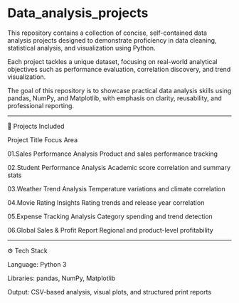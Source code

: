 # Data_analysis_projects
This repository contains a collection of concise, self-contained data analysis projects designed to demonstrate proficiency in data cleaning, statistical analysis, and visualization using Python.

Each project tackles a unique dataset, focusing on real-world analytical objectives such as performance evaluation, correlation discovery, and trend visualization.

The goal of this repository is to showcase practical data analysis skills using pandas, NumPy, and Matplotlib, with emphasis on clarity, reusability, and professional reporting.




---

📂 Projects Included

Project	Title	Focus Area

01.Sales Performance Analysis	Product and sales performance tracking

02.Student Performance Analysis	Academic score correlation and summary stats

03.Weather Trend Analysis	Temperature variations and climate correlation

04.Movie Rating Insights	Rating trends and release year correlation

05.Expense Tracking Analysis	Category spending and trend detection

06.Global Sales & Profit Report	Regional and product-level profitability



---

⚙️ Tech Stack

Language: Python 3

Libraries: pandas, NumPy, Matplotlib

Output: CSV-based analysis, visual plots, and structured print reports


